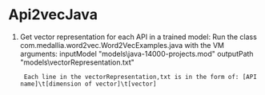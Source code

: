 # Api2vecJava

1. Get vector representation for each API in a trained model:
		Run the class com.medallia.word2vec.Word2VecExamples.java with the VM arguments: 
		inputModel "models\java-14000-projects.mod" outputPath "models\vectorRepresentation.txt"
		
		Each line in the vectorRepresentation,txt is in the form of: [API name]\t[dimension of vector]\t[vector]  